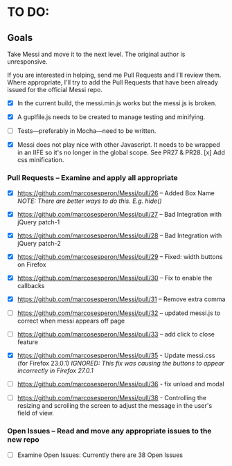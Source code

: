 TO DO:
======

Goals
-----

Take Messi and move it to the next level.  The original author is unresponsive.

If you are interested in helping, send me Pull Requests and I'll
review them.  Where appropriate, I'll try to add the Pull Requests
that have been already issued for the official Messi repo.

* [x] In the current build, the messi.min.js works but the messi.js is broken.
* [x] A guplfile.js needs to be created to manage testing and minifying.
* [ ] Tests—preferably in Mocha—need to be written.
* [x] Messi does not play nice with other Javascript.  It needs to be wrapped in an IIFE so it's no longer in the
  global scope. See PR27 & PR28. 
  [x] Add css minification.


### Pull Requests – Examine and apply all appropriate 
* [x] https://github.com/marcosesperon/Messi/pull/26 – Added Box Name _NOTE: There are better ways to do this. E.g. hide()_
* [x] https://github.com/marcosesperon/Messi/pull/27 – Bad Integration with jQuery patch-1
* [x] https://github.com/marcosesperon/Messi/pull/28 – Bad Integration with jQuery patch-2
* [x] https://github.com/marcosesperon/Messi/pull/29 – Fixed: width buttons on Firefox
* [x] https://github.com/marcosesperon/Messi/pull/30 – Fix to enable the callbacks
* [x] https://github.com/marcosesperon/Messi/pull/31 – Remove extra comma
* [ ] https://github.com/marcosesperon/Messi/pull/32 – updated messi.js to correct when messi appears off page
* [ ] https://github.com/marcosesperon/Messi/pull/33 – add click to close feature

* [x] https://github.com/marcosesperon/Messi/pull/35 - Update messi.css (for Firefox 23.0.1) _IGNORED: This fix was causing the buttons to appear incorrectly in Firefox 27.0.1_
* [ ] https://github.com/marcosesperon/Messi/pull/36 - fix unload and modal
* [ ] https://github.com/marcosesperon/Messi/pull/38 - Controlling the resizing and scrolling the screen to adjust the message in the user's field of view.


### Open Issues – Read and move any appropriate issues to the new repo
* [ ] Examine Open Issues: Currently there are 38 Open Issues
